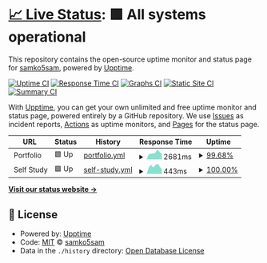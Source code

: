# [📈 Live Status](https://samko5sam.github.io/status): <!--live status--> **🟩 All systems operational**

This repository contains the open-source uptime monitor and status page for [samko5sam](https://samko5sam.github.io/), powered by [Upptime](https://github.com/upptime/upptime).

[![Uptime CI](https://github.com/samko5sam/status/workflows/Uptime%20CI/badge.svg)](https://github.com/samko5sam/status/actions?query=workflow%3A%22Uptime+CI%22)
[![Response Time CI](https://github.com/samko5sam/status/workflows/Response%20Time%20CI/badge.svg)](https://github.com/samko5sam/status/actions?query=workflow%3A%22Response+Time+CI%22)
[![Graphs CI](https://github.com/samko5sam/status/workflows/Graphs%20CI/badge.svg)](https://github.com/samko5sam/status/actions?query=workflow%3A%22Graphs+CI%22)
[![Static Site CI](https://github.com/samko5sam/status/workflows/Static%20Site%20CI/badge.svg)](https://github.com/samko5sam/status/actions?query=workflow%3A%22Static+Site+CI%22)
[![Summary CI](https://github.com/samko5sam/status/workflows/Summary%20CI/badge.svg)](https://github.com/samko5sam/status/actions?query=workflow%3A%22Summary+CI%22)

With [Upptime](https://upptime.js.org), you can get your own unlimited and free uptime monitor and status page, powered entirely by a GitHub repository. We use [Issues](https://github.com/hcsc-25th/upptime/issues) as incident reports, [Actions](https://github.com/hcsc-25th/upptime/actions) as uptime monitors, and [Pages](https://hcsc-25th.github.io/upptime) for the status page.

<!--start: status pages-->
<!-- This summary is generated by Upptime (https://github.com/upptime/upptime) -->
<!-- Do not edit this manually, your changes will be overwritten -->
<!-- prettier-ignore -->
| URL | Status | History | Response Time | Uptime |
| --- | ------ | ------- | ------------- | ------ |
| <img alt="" src="https://favicons.githubusercontent.com/null" height="13"> Portfolio | 🟩 Up | [portfolio.yml](https://github.com/samko5sam/status/commits/HEAD/history/portfolio.yml) | <details><summary><img alt="Response time graph" src="./graphs/portfolio/response-time-week.png" height="20"> 2681ms</summary><br><a href="https://samko5sam.github.io/status/history/portfolio"><img alt="Response time 809" src="https://img.shields.io/endpoint?url=https%3A%2F%2Fraw.githubusercontent.com%2Fsamko5sam%2Fstatus%2FHEAD%2Fapi%2Fportfolio%2Fresponse-time.json"></a><br><a href="https://samko5sam.github.io/status/history/portfolio"><img alt="24-hour response time 6868" src="https://img.shields.io/endpoint?url=https%3A%2F%2Fraw.githubusercontent.com%2Fsamko5sam%2Fstatus%2FHEAD%2Fapi%2Fportfolio%2Fresponse-time-day.json"></a><br><a href="https://samko5sam.github.io/status/history/portfolio"><img alt="7-day response time 2681" src="https://img.shields.io/endpoint?url=https%3A%2F%2Fraw.githubusercontent.com%2Fsamko5sam%2Fstatus%2FHEAD%2Fapi%2Fportfolio%2Fresponse-time-week.json"></a><br><a href="https://samko5sam.github.io/status/history/portfolio"><img alt="30-day response time 1165" src="https://img.shields.io/endpoint?url=https%3A%2F%2Fraw.githubusercontent.com%2Fsamko5sam%2Fstatus%2FHEAD%2Fapi%2Fportfolio%2Fresponse-time-month.json"></a><br><a href="https://samko5sam.github.io/status/history/portfolio"><img alt="1-year response time 809" src="https://img.shields.io/endpoint?url=https%3A%2F%2Fraw.githubusercontent.com%2Fsamko5sam%2Fstatus%2FHEAD%2Fapi%2Fportfolio%2Fresponse-time-year.json"></a></details> | <details><summary><a href="https://samko5sam.github.io/status/history/portfolio">99.68%</a></summary><a href="https://samko5sam.github.io/status/history/portfolio"><img alt="All-time uptime 99.93%" src="https://img.shields.io/endpoint?url=https%3A%2F%2Fraw.githubusercontent.com%2Fsamko5sam%2Fstatus%2FHEAD%2Fapi%2Fportfolio%2Fuptime.json"></a><br><a href="https://samko5sam.github.io/status/history/portfolio"><img alt="24-hour uptime 97.76%" src="https://img.shields.io/endpoint?url=https%3A%2F%2Fraw.githubusercontent.com%2Fsamko5sam%2Fstatus%2FHEAD%2Fapi%2Fportfolio%2Fuptime-day.json"></a><br><a href="https://samko5sam.github.io/status/history/portfolio"><img alt="7-day uptime 99.68%" src="https://img.shields.io/endpoint?url=https%3A%2F%2Fraw.githubusercontent.com%2Fsamko5sam%2Fstatus%2FHEAD%2Fapi%2Fportfolio%2Fuptime-week.json"></a><br><a href="https://samko5sam.github.io/status/history/portfolio"><img alt="30-day uptime 99.81%" src="https://img.shields.io/endpoint?url=https%3A%2F%2Fraw.githubusercontent.com%2Fsamko5sam%2Fstatus%2FHEAD%2Fapi%2Fportfolio%2Fuptime-month.json"></a><br><a href="https://samko5sam.github.io/status/history/portfolio"><img alt="1-year uptime 99.93%" src="https://img.shields.io/endpoint?url=https%3A%2F%2Fraw.githubusercontent.com%2Fsamko5sam%2Fstatus%2FHEAD%2Fapi%2Fportfolio%2Fuptime-year.json"></a></details>
| <img alt="" src="https://favicons.githubusercontent.com/null" height="13"> Self Study | 🟩 Up | [self-study.yml](https://github.com/samko5sam/status/commits/HEAD/history/self-study.yml) | <details><summary><img alt="Response time graph" src="./graphs/self-study/response-time-week.png" height="20"> 443ms</summary><br><a href="https://samko5sam.github.io/status/history/self-study"><img alt="Response time 552" src="https://img.shields.io/endpoint?url=https%3A%2F%2Fraw.githubusercontent.com%2Fsamko5sam%2Fstatus%2FHEAD%2Fapi%2Fself-study%2Fresponse-time.json"></a><br><a href="https://samko5sam.github.io/status/history/self-study"><img alt="24-hour response time 289" src="https://img.shields.io/endpoint?url=https%3A%2F%2Fraw.githubusercontent.com%2Fsamko5sam%2Fstatus%2FHEAD%2Fapi%2Fself-study%2Fresponse-time-day.json"></a><br><a href="https://samko5sam.github.io/status/history/self-study"><img alt="7-day response time 443" src="https://img.shields.io/endpoint?url=https%3A%2F%2Fraw.githubusercontent.com%2Fsamko5sam%2Fstatus%2FHEAD%2Fapi%2Fself-study%2Fresponse-time-week.json"></a><br><a href="https://samko5sam.github.io/status/history/self-study"><img alt="30-day response time 469" src="https://img.shields.io/endpoint?url=https%3A%2F%2Fraw.githubusercontent.com%2Fsamko5sam%2Fstatus%2FHEAD%2Fapi%2Fself-study%2Fresponse-time-month.json"></a><br><a href="https://samko5sam.github.io/status/history/self-study"><img alt="1-year response time 552" src="https://img.shields.io/endpoint?url=https%3A%2F%2Fraw.githubusercontent.com%2Fsamko5sam%2Fstatus%2FHEAD%2Fapi%2Fself-study%2Fresponse-time-year.json"></a></details> | <details><summary><a href="https://samko5sam.github.io/status/history/self-study">100.00%</a></summary><a href="https://samko5sam.github.io/status/history/self-study"><img alt="All-time uptime 99.93%" src="https://img.shields.io/endpoint?url=https%3A%2F%2Fraw.githubusercontent.com%2Fsamko5sam%2Fstatus%2FHEAD%2Fapi%2Fself-study%2Fuptime.json"></a><br><a href="https://samko5sam.github.io/status/history/self-study"><img alt="24-hour uptime 100.00%" src="https://img.shields.io/endpoint?url=https%3A%2F%2Fraw.githubusercontent.com%2Fsamko5sam%2Fstatus%2FHEAD%2Fapi%2Fself-study%2Fuptime-day.json"></a><br><a href="https://samko5sam.github.io/status/history/self-study"><img alt="7-day uptime 100.00%" src="https://img.shields.io/endpoint?url=https%3A%2F%2Fraw.githubusercontent.com%2Fsamko5sam%2Fstatus%2FHEAD%2Fapi%2Fself-study%2Fuptime-week.json"></a><br><a href="https://samko5sam.github.io/status/history/self-study"><img alt="30-day uptime 99.84%" src="https://img.shields.io/endpoint?url=https%3A%2F%2Fraw.githubusercontent.com%2Fsamko5sam%2Fstatus%2FHEAD%2Fapi%2Fself-study%2Fuptime-month.json"></a><br><a href="https://samko5sam.github.io/status/history/self-study"><img alt="1-year uptime 99.93%" src="https://img.shields.io/endpoint?url=https%3A%2F%2Fraw.githubusercontent.com%2Fsamko5sam%2Fstatus%2FHEAD%2Fapi%2Fself-study%2Fuptime-year.json"></a></details>

<!--end: status pages-->

[**Visit our status website →**](https://samko5sam.github.io/status)

## 📄 License

- Powered by: [Upptime](https://github.com/upptime/upptime)
- Code: [MIT](./LICENSE) © [samko5sam](https://samko5sam.github.io/)
- Data in the `./history` directory: [Open Database License](https://opendatacommons.org/licenses/odbl/1-0/)
